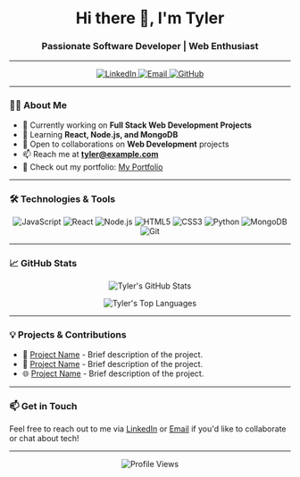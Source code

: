 <h1 align="center">Hi there 👋, I'm Tyler</h1>
<h3 align="center">Passionate Software Developer | Web Enthusiast</h3>

---

<p align="center">
  <a href="https://linkedin.com/in/tyler" target="_blank">
    <img src="https://img.shields.io/badge/LinkedIn-0A66C2?style=for-the-badge&logo=linkedin&logoColor=white" alt="LinkedIn"/>
  </a>
  <a href="mailto:tyler@example.com" target="_blank">
    <img src="https://img.shields.io/badge/Email-D14836?style=for-the-badge&logo=gmail&logoColor=white" alt="Email"/>
  </a>
  <a href="https://github.com/tyler" target="_blank">
    <img src="https://img.shields.io/badge/GitHub-171515?style=for-the-badge&logo=github&logoColor=white" alt="GitHub"/>
  </a>
</p>

---

### 👨‍💻 About Me

- 🔭 Currently working on **Full Stack Web Development Projects**
- 🌱 Learning **React, Node.js, and MongoDB**
- 👯 Open to collaborations on **Web Development** projects
- 📫 Reach me at **tyler@example.com**
- 💼 Check out my portfolio: [My Portfolio](#)

---

### 🛠️ Technologies & Tools

<p align="center">
  <img src="https://img.shields.io/badge/JavaScript-F7DF1E?style=for-the-badge&logo=javascript&logoColor=black" alt="JavaScript"/>
  <img src="https://img.shields.io/badge/React-61DAFB?style=for-the-badge&logo=react&logoColor=black" alt="React"/>
  <img src="https://img.shields.io/badge/Node.js-339933?style=for-the-badge&logo=node-dot-js&logoColor=white" alt="Node.js"/>
  <img src="https://img.shields.io/badge/HTML5-E34F26?style=for-the-badge&logo=html5&logoColor=white" alt="HTML5"/>
  <img src="https://img.shields.io/badge/CSS3-1572B6?style=for-the-badge&logo=css3&logoColor=white" alt="CSS3"/>
  <img src="https://img.shields.io/badge/Python-3776AB?style=for-the-badge&logo=python&logoColor=white" alt="Python"/>
  <img src="https://img.shields.io/badge/MongoDB-47A248?style=for-the-badge&logo=mongodb&logoColor=white" alt="MongoDB"/>
  <img src="https://img.shields.io/badge/Git-F05032?style=for-the-badge&logo=git&logoColor=white" alt="Git"/>
</p>

---

### 📈 GitHub Stats

<p align="center">
  <img src="https://github-readme-stats.vercel.app/api?username=TyeMccahon&show_icons=true&theme=radical" alt="Tyler's GitHub Stats"/>
</p>

<p align="center">
  <img src="https://github-readme-stats.vercel.app/api/top-langs?username=TyeMccahon&show_icons=true&theme=radical&layout=compact" alt="Tyler's Top Languages"/>
</p>

---

### 💡 Projects & Contributions

- 🚀 [Project Name](#) - Brief description of the project.
- 🔧 [Project Name](#) - Brief description of the project.
- 🌐 [Project Name](#) - Brief description of the project.

---

### 📫 Get in Touch

Feel free to reach out to me via [LinkedIn](https://linkedin.com/in/tyler) or [Email](mailto:tyler@example.com) if you'd like to collaborate or chat about tech!

---

<p align="center">
  <img src="https://komarev.com/ghpvc/?username=tyler&label=Profile%20Views&color=0e75b6&style=flat-square" alt="Profile Views"/>
</p>
